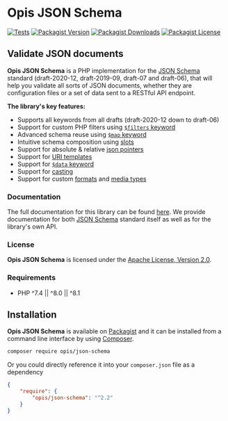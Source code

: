 Opis JSON Schema
====================
[![Tests](https://github.com/opis/json-schema/workflows/Tests/badge.svg)](https://github.com/opis/json-schema/actions)
[![Packagist Version](https://img.shields.io/packagist/v/opis/json-schema?label=Version)](https://packagist.org/packages/opis/json-schema)
[![Packagist Downloads](https://img.shields.io/packagist/dt/opis/json-schema?label=Downloads)](https://packagist.org/packages/opis/json-schema)
[![Packagist License](https://img.shields.io/packagist/l/opis/json-schema?color=teal&label=License)](https://packagist.org/packages/opis/json-schema)

Validate JSON documents
-----------

**Opis JSON Schema** is a PHP implementation for the [JSON Schema] standard (draft-2020-12, draft-2019-09, draft-07 and draft-06), that
will help you validate all sorts of JSON documents, whether they are configuration files or a set 
of data sent to a RESTful API endpoint.


**The library's key features:**

- Supports all keywords from all drafts (draft-2020-12 down to draft-06)
- Support for custom PHP filters using [`$filters` keyword](https://docs.opis.io/json-schema/2.x/filters.html)
- Advanced schema reuse using [`$map` keyword](https://docs.opis.io/json-schema/2.x/mappers.html)
- Intuitive schema composition using [slots](https://docs.opis.io/json-schema/2.x/slots.html)
- Support for absolute & relative [json pointers](https://docs.opis.io/json-schema/2.x/pointers.html)
- Support for [URI templates](https://docs.opis.io/json-schema/2.x/uri-template.html)
- Support for [`$data` keyword](https://docs.opis.io/json-schema/2.x/data-keyword.html)
- Support for [casting](https://docs.opis.io/json-schema/2.x/pragma.html#cast)
- Support for custom [formats](https://docs.opis.io/json-schema/2.x/php-format.html) and [media types](https://docs.opis.io/json-schema/2.x/php-media-type.html)

### Documentation

The full documentation for this library can be found [here][documentation].
We provide documentation for both [JSON Schema] standard itself as well as for
the library's own API. 

### License

**Opis JSON Schema** is licensed under the [Apache License, Version 2.0][apache_license].

### Requirements

* PHP ^7.4 || ^8.0 || ^8.1

## Installation

**Opis JSON Schema** is available on [Packagist] and it can be installed from a 
command line interface by using [Composer]. 

```bash
composer require opis/json-schema
```

Or you could directly reference it into your `composer.json` file as a dependency

```json
{
    "require": {
        "opis/json-schema": "^2.2"
    }
}
```

[documentation]: https://opis.io/json-schema
[apache_license]: https://www.apache.org/licenses/LICENSE-2.0 "Apache License"
[Packagist]: https://packagist.org/packages/opis/json-schema "Packagist"
[Composer]: https://getcomposer.org "Composer"
[JSON Schema]: http://json-schema.org/ "JSON Schema"
